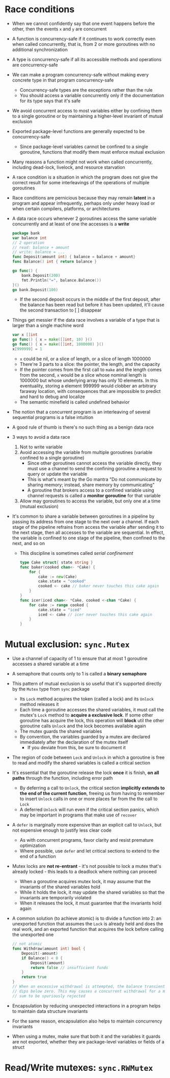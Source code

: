# Race conditions
- When we cannot confidently say that one event happens before the other, then the events `x` and `y` are concurrent
- A function is concurrency-safe if it continues to work correctly even when called concurrently, that is, from 2 or more goroutines with no additional synchronization
- A type is concurrency-safe if all its accessible methods and operations are concurrency-safe
- We can make a program concurrency-safe without making every concrete type in that program concurrency-safe
    - Concurrency-safe types are the exceptions rather than the rule
    - You should access a variable concurrently only if the documentation for its type says that it's safe
- We avoid concurrent access to most variables either by confining them to a single goroutine or by maintaining a higher-level invariant of mutual exclusion
- Exported package-level functions are generally expected to be concurrency-safe
    - Since package-level variables cannot be confined to a single goroutine, functions that modify them must enforce mutual exclusion
- Many reasons a function might not work when called concurrently, including dead-lock, livelock, and resource starvation
- A race condition is a situation in which the program does not give the correct result for some interleavings of the operations of multiple goroutines
- Race conditions are pernicious because they may remain **latent** in a program and appear infrequently, perhaps only under heavy load or when certain compilers, platforms, or architectures
- A data race occurs whenever 2 goroutines access the same variable concurrently and at least of one the accesses is a **write**

    ```go
    package bank
    var balance int
    // 2 operation
    // read: balance + amount
    // write: balance = ...
    func Deposit(amount int) { balance = balance + amount}
    func Balance() int { return balance }

    go func() {
        bank.Deposit(200)
        fmt.Println("=", balance.Balance())
    }()
    go bank.Deposit(100)
    ```

    - If the second deposit occurs in the middle of the first deposit, after the balance has been read but before it has been updated, it'll cause the second transaction to [ ] disappear
- Things get messier if the data race involves a variable of a type that is larger than a single machine word

    ```go
    var x []int
    go func() { x = make([]int, 10) }()
    go func() { x = make([]int, 1000000) }()
    x[999999] = 1
    ```

    - `x` could be nil, or a slice of length, or a slice of length 1000000
    - There're 3 parts to a slice: the pointer, the length, and the capacity
    - If the pointer comes from the first call to `make` and the length comes from the second, `x` would be a slice whose nominal length is 1000000 but whose underlying array has only 10 elements. In this eventuality, storing a element 999999 would clobber an arbitrary faraway location, with consequences that are impossible to predict and hard to debug and localize
    - The semantic minefield is called undefined behavior
- The notion that a concurrent program is an interleaving of several sequential programs is a false intuition
- A good rule of thumb is there's no such thing as a benign data race
- 3 ways to avoid a data race
    1. Not to write variable
    2. Avoid accessing the variable from multiple goroutines (variable confined to a single goroutine)
        - Since other goroutines cannot access the variable directly, they must use a channel to send the confining goroutine a request to query or update the variable
        - This is what's meant by the Go mantra "Do not communicate by sharing memory; instead, share memory by communicating"
        - A goroutine that brokers access to a confined variable using channel requests is called a **monitor goroutine** for that variable
    3. Allow may goroutines to access the variable, but only one at a time (mutual exclusion)
- It's common to share a variable between goroutines in a pipeline by passing its address from one stage to the next over a channel. If each stage of the pipeline refrains from access the variable after sending it to the next stage, then all accesses to the variable are sequential. In effect, the variable is confined to one stage of the pipeline, then confined to the next, and so on
    - This discipline is sometimes called *serial confinement*

        ```go
        type Cake struct{ state string }
        func baker(cooked chan<- *Cake) {
            for {
                cake := new(Cake)
                cake.state = "cooked"
                cooked <- cake // baker never touches this cake again
            }
        }
        func icer(iced chan<- *Cake, cooked <-chan *Cake) {
            for cake := range cooked {
                cake.state = "iced"
                iced <- cake // icer never touches this cake again
            }
        }
        ```

# Mutual exclusion: `sync.Mutex`
- Use a channel of capacity of 1 to ensure that at most 1 goroutine accesses a shared variable at a time
- A semaphore that counts only to 1 is called a **binary semaphore**
- This pattern of mutual exclusion is so useful that it's supported directly by the `Mutex` type from `sync` package
    - Its `Lock` method acquires the token (called a lock) and its `Unlock` method releases it
    - Each time a goroutine accesses the shared variables, it must call the mutex's `Lock` method to **acquire a exclusive lock**. If some other goroutine has acquire the lock, this operation will **block** util the other goroutine calls `Unlock` and the lock becomes available again
    - The mutex guards the shared variables
    - By convention, the variables guarded by a mutex are declared immediately after the declaration of the mutex itself
        - If you deviate from this, be sure to document it
- The region of code between `Lock` and `Unlock` in which a goroutine is free to read and modify the shared variables is called a critical section
- It's essential that the goroutine release the lock **once** it is finish, **on all paths** through the function, including error path
    - By deferring a call to `Unlock`, the critical section **implicitly extends to the end of the current function**, freeing us from having to remember to insert `Unlock` calls in one or more places far from the the call to `Lock`
    - A deferred `Unlock` will run even if the critical section panics, which may be important in programs that make use of `recover`
- A `defer` is marginally more expensive than an explicit call to `Unlock`, but not expensive enough to justify less clear code
    - As with concurrent programs, favor clarity and resist premature optimization
    - Where possible, use `defer` and let critical sections to extend to the end of a function
- Mutex locks are **not re-entrant** - it's not possible to lock a mutex that's already locked - this leads to a deadlock where nothing can proceed
    - When a goroutine acquires mutex lock, it may assume that the invariants of the shared variables hold
    - While it holds the lock, it may update the shared variables so that the invariants are temporarily violated
    - When it releases the lock, it must guarantee that the invariants hold again
- A common solution (to achieve atomic) is to divide a function into 2: an unexported function that assumes the `Lock` is already held and does the real work, and an exported function that acquires the lock before calling the unexported one

    ```go
    // not atomic
    func Withdraw(amount int) bool {
        Deposit(-amount)
        if Balance() < 0 {
            Deposit(amount)
            return false // insufficient funds
        }
        return true
    }
    // When an excessive withdrawal is attempted, the balance transiently 
    // dips below zero. This may causes a concurrent withdrawal for a modest 
    // sum to be spuriously rejected
    ```

- Encapsulation by reducing unexpected interactions in a program helps to maintain data structure invariants
- For the same reason, encapsulation also helps to maintain concurrency invariants
- When using a mutex, make sure that both it and the variables it guards are not exported, whether they are package-level variables or fields of a struct
# Read/Write mutexes: `sync.RWMutex`